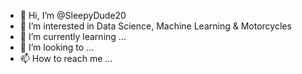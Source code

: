 - 👋 Hi, I’m @SleepyDude20
- 👀 I’m interested in Data Science, Machine Learning & Motorcycles
- 🌱 I’m currently learning ...
- 💞️ I’m looking to ...
- 📫 How to reach me ...

<!---
SleepyDude20/SleepyDude20 is a ✨ special ✨ repository because its `README.md` (this file) appears on your GitHub profile.
You can click the Preview link to take a look at your changes.
--->
